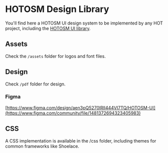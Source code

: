 # HOTOSM Design Library

You'll find here a HOTOSM UI design system to be implemented by any
HOT project, including the [HOTOSM UI library](https://github.com/hotosm/ui).

## Assets

Check the `/assets` folder for logos and font files.

## Design

Check `/pdf` folder for design.

### Figma

[https://www.figma.com/design/aen3pQ5270lRll444VI7TQ/HOTOSM-UI](https://www.figma.com/community/file/1481372694323405983)

## CSS

A CSS implementation is available in the /css folder, including themes
for common frameworks like Shoelace.
